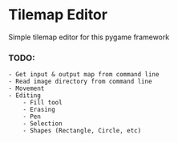 # Tilemap Editor
Simple tilemap editor for this pygame framework

### TODO:  
    - Get input & output map from command line
    - Read image directory from command line
    - Movement
    - Editing
        - Fill tool
        - Erasing
        - Pen
        - Selection
        - Shapes (Rectangle, Circle, etc)
